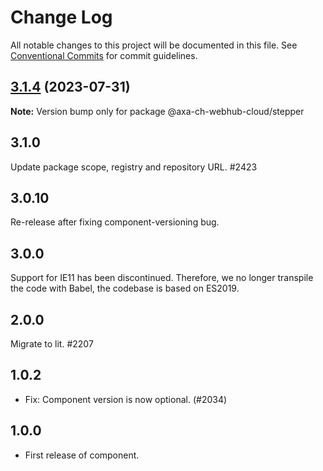 # Change Log

All notable changes to this project will be documented in this file.
See [Conventional Commits](https://conventionalcommits.org) for commit guidelines.

## [3.1.4](https://github.com/axa-ch-webhub-cloud/pattern-library/compare/@axa-ch-webhub-cloud/stepper@3.1.3...@axa-ch-webhub-cloud/stepper@3.1.4) (2023-07-31)

**Note:** Version bump only for package @axa-ch-webhub-cloud/stepper

## 3.1.0

Update package scope, registry and repository URL. #2423

## 3.0.10

Re-release after fixing component-versioning bug.

## 3.0.0

Support for IE11 has been discontinued. Therefore, we no longer transpile the code with Babel, the codebase is based on ES2019.

## 2.0.0

Migrate to lit. #2207

## 1.0.2

- Fix: Component version is now optional. (#2034)

## 1.0.0

- First release of component.

